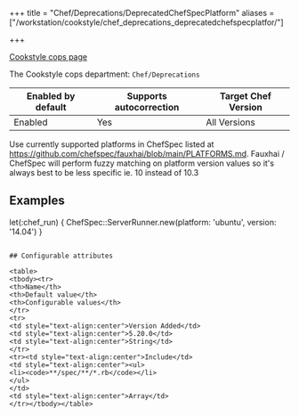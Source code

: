 +++
title = "Chef/Deprecations/DeprecatedChefSpecPlatform"
aliases = ["/workstation/cookstyle/chef_deprecations_deprecatedchefspecplatfor/"]

+++

<!-- This content is automatically generated. See https://github.com/chef/chef-web-docs/blob/main/generated/README.md -->

[Cookstyle cops page](/workstation/cookstyle/cops/)

The Cookstyle cops department: `Chef/Deprecations`

| Enabled by default | Supports autocorrection | Target Chef Version |
| --- | --- | --- |
| Enabled | Yes | All Versions |

Use currently supported platforms in ChefSpec listed at https://github.com/chefspec/fauxhai/blob/main/PLATFORMS.md. Fauxhai / ChefSpec will perform fuzzy matching on platform version values so it's always best to be less specific ie. 10 instead of 10.3

## Examples

let(:chef_run) { ChefSpec::ServerRunner.new(platform: 'ubuntu', version: '14.04') }
```

## Configurable attributes

<table>
<tbody><tr>
<th>Name</th>
<th>Default value</th>
<th>Configurable values</th>
</tr>
<tr>
<td style="text-align:center">Version Added</td>
<td style="text-align:center">5.20.0</td>
<td style="text-align:center">String</td>
</tr>
<tr><td style="text-align:center">Include</td>
<td style="text-align:center"><ul>
<li><code>**/spec/**/*.rb</code></li>
</ul>
</td>
<td style="text-align:center">Array</td>
</tr></tbody></table>
